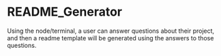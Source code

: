 # README_Generator
Using the node/terminal, a user can answer questions about their project, and then a readme template will be generated using the answers to those questions.
